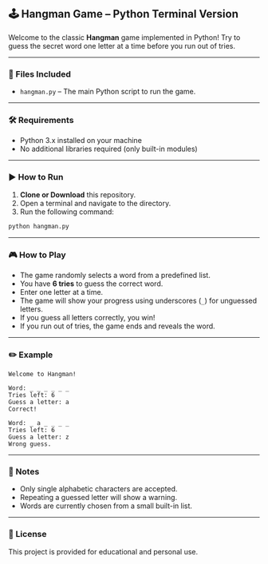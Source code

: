 

## 🕹️ Hangman Game – Python Terminal Version

Welcome to the classic **Hangman** game implemented in Python!
Try to guess the secret word one letter at a time before you run out of tries.

---

### 📁 Files Included

* `hangman.py` – The main Python script to run the game.

---

### 🛠️ Requirements

* Python 3.x installed on your machine
* No additional libraries required (only built-in modules)

---

### ▶️ How to Run

1. **Clone or Download** this repository.
2. Open a terminal and navigate to the directory.
3. Run the following command:

```bash
python hangman.py
```

---

### 🎮 How to Play

* The game randomly selects a word from a predefined list.
* You have **6 tries** to guess the correct word.
* Enter one letter at a time.
* The game will show your progress using underscores (`_`) for unguessed letters.
* If you guess all letters correctly, you win!
* If you run out of tries, the game ends and reveals the word.

---

### ✏️ Example

```
Welcome to Hangman!

Word: _ _ _ _ _ _
Tries left: 6
Guess a letter: a
Correct!

Word: _ a _ _ _ _
Tries left: 6
Guess a letter: z
Wrong guess.
```

---

### 📌 Notes

* Only single alphabetic characters are accepted.
* Repeating a guessed letter will show a warning.
* Words are currently chosen from a small built-in list.

---

### 📃 License

This project is provided for educational and personal use.

